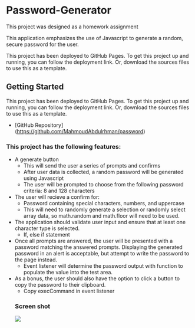 # Password-Generator

This project was designed as a homework assignment  

This application emphasizes the use of Javascript to generate a random, secure password for the user. 

This project has been deployed to GitHub Pages. To get this project up and running, you can follow the deployment link. Or, download the sources files to use this as a template.

## Getting Started

This project has been deployed to GitHub Pages. To get this project up and running, you can follow the deployment link. Or, download the sources files to use this as a template.
* [GitHub Repository] (https://github.com/MahmoudAbdulrhman/password)

### This project has the following features: 
* A generate button
    * This will send the user a series of prompts and confirms
    * After user data is collected, a random password will be generated using Javascript
  * The user will be prompted to choose from the following password criteria: 8 and 128 characters
* The user will recieve a confirm for: 
    * Password containing special characters, numbers, and uppercase
    * This will need to randomly generate a selection or randomly select array data, so math.random and math.floor will need to be used.     
* The application should validate user input and ensure that at least one character type is selected.
    * If, else if statement 
* Once all prompts are answered, the user will be presented with a password matching the answered prompts. Displaying the generated password in an alert is acceptable, but attempt to write the password to the page instead.
    * Event listener will determine the password output with function to populate the value into the test area.
* As a bonus, the user should also have the option to click a button to copy the password to their clipboard.
    * Copy execCommand in event listener
  ### Screen shot
  ![](images/1.png)
  
